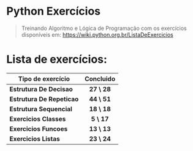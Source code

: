 # **Python Exercícios**
> Treinando Algoritmo e Lógica de Programação com os exercícios disponíveis em: https://wiki.python.org.br/ListaDeExercicios

# Lista de exercícios:

 Tipo de exercício | Concluido
----------------------------|:----------------:
**Estrutura De Decisao** | **27 \ 28**
**Estrutura De Repeticao** | **44 \ 51**
**Estrutura Sequencial** | **18 \ 18**
**Exercicios Classes** | **5 \ 17**
**Exercicios Funcoes** | **13 \ 13**
**Exercicios Listas** | **23 \ 24**
